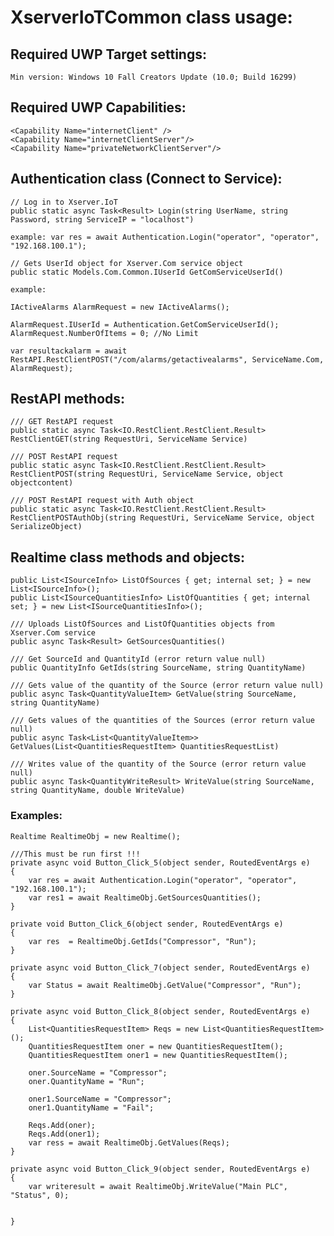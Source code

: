 # XserverIoTCommon class usage:

## Required UWP Target settings:

    Min version: Windows 10 Fall Creators Update (10.0; Build 16299) 

## Required UWP Capabilities:

    <Capability Name="internetClient" />
    <Capability Name="internetClientServer"/>
    <Capability Name="privateNetworkClientServer"/>

## Authentication class (Connect to Service):

    // Log in to Xserver.IoT
    public static async Task<Result> Login(string UserName, string Password, string ServiceIP = "localhost")

    example: var res = await Authentication.Login("operator", "operator", "192.168.100.1");

    // Gets UserId object for Xserver.Com service object 
    public static Models.Com.Common.IUserId GetComServiceUserId()

    example:

    IActiveAlarms AlarmRequest = new IActiveAlarms();
        
    AlarmRequest.IUserId = Authentication.GetComServiceUserId();
    AlarmRequest.NumberOfItems = 0; //No Limit

    var resultackalarm = await RestAPI.RestClientPOST("/com/alarms/getactivealarms", ServiceName.Com, AlarmRequest);

## RestAPI methods:

    /// GET RestAPI request
    public static async Task<IO.RestClient.RestClient.Result> RestClientGET(string RequestUri, ServiceName Service)    
 
    /// POST RestAPI request
    public static async Task<IO.RestClient.RestClient.Result> RestClientPOST(string RequestUri, ServiceName Service, object objectcontent)

    /// POST RestAPI request with Auth object
    public static async Task<IO.RestClient.RestClient.Result> RestClientPOSTAuthObj(string RequestUri, ServiceName Service, object SerializeObject)

## Realtime class methods and objects:

    public List<ISourceInfo> ListOfSources { get; internal set; } = new List<ISourceInfo>();
    public List<ISourceQuantitiesInfo> ListOfQuantities { get; internal set; } = new List<ISourceQuantitiesInfo>();
   
    /// Uploads ListOfSources and ListOfQuantities objects from Xserver.Com service   
    public async Task<Result> GetSourcesQuantities()
    
    /// Get SourceId and QuantityId (error return value null)
    public QuantityInfo GetIds(string SourceName, string QuantityName)
   
    /// Gets value of the quantity of the Source (error return value null)
    public async Task<QuantityValueItem> GetValue(string SourceName, string QuantityName)
   
    /// Gets values of the quantities of the Sources (error return value null)
    public async Task<List<QuantityValueItem>> GetValues(List<QuantitiesRequestItem> QuantitiesRequestList)
    
    /// Writes value of the quantity of the Source (error return value null)
    public async Task<QuantityWriteResult> WriteValue(string SourceName, string QuantityName, double WriteValue)

### Examples:

    Realtime RealtimeObj = new Realtime();

    ///This must be run first !!!
    private async void Button_Click_5(object sender, RoutedEventArgs e)
    {
        var res = await Authentication.Login("operator", "operator", "192.168.100.1");
        var res1 = await RealtimeObj.GetSourcesQuantities();
    }

    private void Button_Click_6(object sender, RoutedEventArgs e)
    {
        var res  = RealtimeObj.GetIds("Compressor", "Run");
    }

    private async void Button_Click_7(object sender, RoutedEventArgs e)
    {
        var Status = await RealtimeObj.GetValue("Compressor", "Run");
    }

    private async void Button_Click_8(object sender, RoutedEventArgs e)
    {
        List<QuantitiesRequestItem> Reqs = new List<QuantitiesRequestItem>();
        QuantitiesRequestItem oner = new QuantitiesRequestItem();
        QuantitiesRequestItem oner1 = new QuantitiesRequestItem();

        oner.SourceName = "Compressor";
        oner.QuantityName = "Run";

        oner1.SourceName = "Compressor";
        oner1.QuantityName = "Fail";

        Reqs.Add(oner);
        Reqs.Add(oner1);
        var ress = await RealtimeObj.GetValues(Reqs);
    }

    private async void Button_Click_9(object sender, RoutedEventArgs e)
    {
        var writeresult = await RealtimeObj.WriteValue("Main PLC", "Status", 0);


    }
